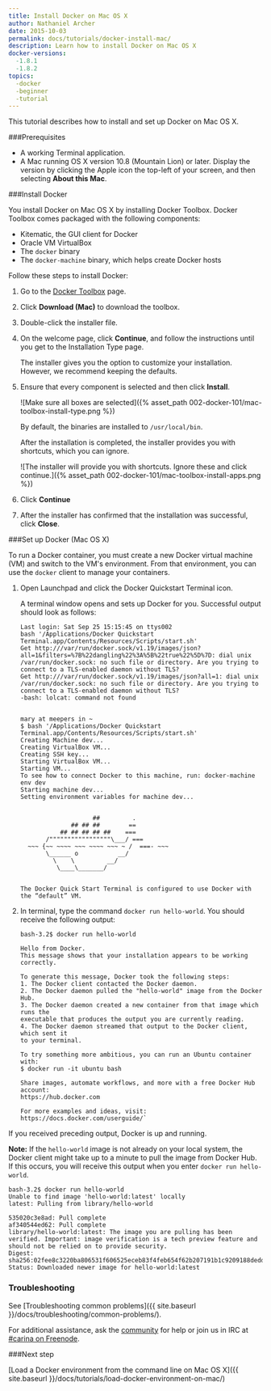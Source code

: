 ```yaml
---
title: Install Docker on Mac OS X
author: Nathaniel Archer
date: 2015-10-03
permalink: docs/tutorials/docker-install-mac/
description: Learn how to install Docker on Mac OS X
docker-versions:
  -1.8.1
  -1.8.2
topics:
  -docker
  -beginner
  -tutorial
---
```


This tutorial describes how to install and set up Docker on Mac OS X.

###Prerequisites
* A working Terminal application.
* A Mac running OS X version 10.8 (Mountain Lion) or later. Display the version by clicking the Apple icon the top-left of your screen, and then selecting **About this Mac**.

###Install Docker

You install Docker on Mac OS X by installing Docker Toolbox. Docker Toolbox comes packaged with the following components:

* Kitematic, the GUI client for Docker
* Oracle VM VirtualBox
* The `docker` binary
* The `docker-machine` binary, which helps create Docker hosts

Follow these steps to install Docker:

1. Go to the [Docker Toolbox](https://www.docker.com/toolbox) page.

2. Click **Download (Mac)** to download the toolbox.

3. Double-click the installer file.

4. On the welcome page, click **Continue**, and follow the instructions until you get to the Installation Type page.

    The installer gives you the option to customize your installation. However, we recommend keeping the defaults.

5. Ensure that every component is selected and then click **Install**.

    ![Make sure all boxes are selected]({% asset_path 002-docker-101/mac-toolbox-install-type.png %})

    By default, the binaries are installed to `/usr/local/bin`.

    After the installation is completed, the installer provides you with shortcuts, which you can ignore.

    ![The installer will provide you with shortcuts. Ignore these and click continue.]({% asset_path 002-docker-101/mac-toolbox-install-apps.png %})

6. Click **Continue**

7. After the installer has confirmed that the installation was successful, click **Close**.

###Set up Docker (Mac OS X)

To run a Docker container, you must create a new Docker virtual machine (VM) and switch to the VM's environment. From that environment, you can use the `docker` client to manage your containers.

1. Open Launchpad and click the Docker Quickstart Terminal icon.

    A terminal window opens and sets up Docker for you. Successful output should look as follows:

    ```
    Last login: Sat Sep 25 15:15:45 on ttys002
    bash '/Applications/Docker Quickstart Terminal.app/Contents/Resources/Scripts/start.sh'
    Get http:///var/run/docker.sock/v1.19/images/json?all=1&filters=%7B%22dangling%22%3A%5B%22true%22%5D%7D: dial unix /var/run/docker.sock: no such file or directory. Are you trying to connect to a TLS-enabled daemon without TLS?
    Get http:///var/run/docker.sock/v1.19/images/json?all=1: dial unix /var/run/docker.sock: no such file or directory. Are you trying to connect to a TLS-enabled daemon without TLS?
    -bash: lolcat: command not found


    mary at meepers in ~
    $ bash '/Applications/Docker Quickstart Terminal.app/Contents/Resources/Scripts/start.sh'
    Creating Machine dev...
    Creating VirtualBox VM...
    Creating SSH key...
    Starting VirtualBox VM...
    Starting VM...
    To see how to connect Docker to this machine, run: docker-machine env dev
    Starting machine dev...
    Setting environment variables for machine dev...


                        ##         .
                  ## ## ##        ==
               ## ## ## ## ##    ===
           /"""""""""""""""""\___/ ===
      ~~~ {~~ ~~~~ ~~~ ~~~~ ~~~ ~ /  ===- ~~~
           \______ o           __/
             \    \         __/
              \____\_______/


    The Docker Quick Start Terminal is configured to use Docker with the “default” VM.
    ```

2. In terminal, type the command `docker run hello-world`. You should receive the following output:

    ```
    bash-3.2$ docker run hello-world

    Hello from Docker.
    This message shows that your installation appears to be working correctly.

    To generate this message, Docker took the following steps:
    1. The Docker client contacted the Docker daemon.
    2. The Docker daemon pulled the "hello-world" image from the Docker Hub.
    3. The Docker daemon created a new container from that image which runs the
    executable that produces the output you are currently reading.
    4. The Docker daemon streamed that output to the Docker client, which sent it
    to your terminal.

    To try something more ambitious, you can run an Ubuntu container with:
    $ docker run -it ubuntu bash

    Share images, automate workflows, and more with a free Docker Hub account:
    https://hub.docker.com

    For more examples and ideas, visit:
    https://docs.docker.com/userguide/`
    ```

If you received preceding output, Docker is up and running.

**Note:** If the `hello-world` image is not already on your local system, the Docker
client might take up to a minute to pull the image from Docker Hub. If this occurs, you will
receive this output when you enter `docker run hello-world`.

```
bash-3.2$ docker run hello-world
Unable to find image 'hello-world:latest' locally
latest: Pulling from library/hello-world

535020c3e8ad: Pull complete
af340544ed62: Pull complete
library/hello-world:latest: The image you are pulling has been verified. Important: image verification is a tech preview feature and should not be relied on to provide security.
Digest: sha256:02fee8c3220ba806531f606525eceb83f4feb654f62b207191b1c9209188dedd
Status: Downloaded newer image for hello-world:latest
```

### Troubleshooting

See [Troubleshooting common problems]({{ site.baseurl }}/docs/troubleshooting/common-problems/).

For additional assistance, ask the [community](https://community.getcarina.com/) for help or join us in IRC at [#carina on Freenode](http://webchat.freenode.net/?channels=carina).

###Next step

[Load a Docker environment from the command line on Mac OS X]({{ site.baseurl }}/docs/tutorials/load-docker-environment-on-mac/)
